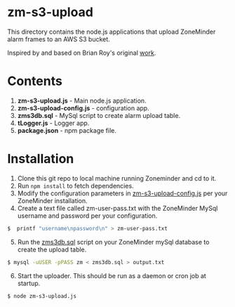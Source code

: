 # zm-s3-upload
This directory contains the node.js applications that upload ZoneMinder alarm frames to an AWS S3 bucket.

Inspired by and based on Brian Roy's original [work](https://github.com/briantroy/Zoneminder-Alert-Image-Upload-to-Amazon-S3).

# Contents
1. **zm-s3-upload.js** - Main node.js application.
2. **zm-s3-upload-config.js** - configuration app.
3. **zms3db.sql** - MySql script to create alarm upload table.
4. **tLogger.js** - Logger app.
5. **package.json** - npm package file.

# Installation
1. Clone this git repo to local machine running Zoneminder and cd to it. 
2. Run ```npm install``` to fetch dependencies.
3. Modify the configuration parameters in [zm-s3-upload-config.js](https://github.com/goruck/smart-zoneminder/blob/master/zm-s3-upload/zm-s3-upload-config.js) per your ZoneMinder installation.
4. Create a text file called zm-user-pass.txt with the ZoneMinder MySql username and password per your configuration.
```bash
$  printf "username\npassword\n" > zm-user-pass.txt
``` 
5. Run the [zms3db.sql](https://github.com/goruck/smart-zoneminder/blob/master/zm-s3-upload/zms3db.sql) script on your ZoneMinder mySql database to create the upload table.
```bash
$ mysql -uUSER -pPASS zm < zms3db.sql > output.txt
```
6. Start the uploader. This should be run as a daemon or cron job at startup.
```bash
$ node zm-s3-upload.js
```
